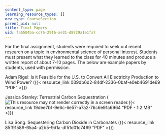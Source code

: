 ```yaml
---
content_type: page
learning_resource_types: []
ocw_type: CourseSection
parent_uid: null
title: Final Papers
uid: fa5584ba-cc76-29fb-ae31-d8729a1e1fa7
---
```


For the final assignment, students were required to seek out recent research on a topic in environmental science of personal interest. Students must present what they learned to the class for 40 minutes and produce a written report of about 7-10 pages. The below are example papers by students, used with permission.

Adam Rigel: Is it Feasible for the U.S. to Convert All Electricity Production to Wind Power? ({{< resource_link 039db6d2-84df-2336-0baf-e0eb4691de69 "PDF" >}})

Jessica Stanley: Terrestrial Carbon Sequestration (![This resource may not render correctly in a screen reader.](/images/inacessible.gif){{< resource_link 19dee7b1-9e6c-6e57-a7a2-76c6e91a6964 "PDF - 1.2 MB" >}})

Lisa Song: Sequestering Carbon Dioxide in Carbonates ({{< resource_link 85f91589-65a4-a2b5-9d1a-df51d01c7469 "PDF" >}})